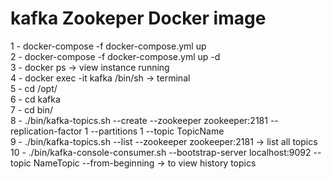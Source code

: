 # kafka Zookeper Docker image

1 -  docker-compose -f docker-compose.yml up \
2 - docker-compose -f docker-compose.yml up -d  \
3 -  docker ps -> view instance running \
4 -  docker exec -it kafka /bin/sh  -> terminal  \
5 - cd /opt/   \
6 - cd kafka  \
7 - cd bin/   \
8 - ./bin/kafka-topics.sh --create --zookeeper zookeeper:2181 --replication-factor 1 --partitions 1 --topic TopicName \
9 -  ./bin/kafka-topics.sh --list --zookeeper zookeeper:2181    -> list all topics  \
10 - ./bin/kafka-console-consumer.sh  --bootstrap-server localhost:9092 --topic NameTopic --from-beginning  -> to view history topics    

